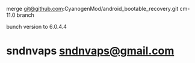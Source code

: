 merge git@github.com:CyanogenMod/android_bootable_recovery.git cm-11.0 branch

bunch version to 6.0.4.4

# sndnvaps <sndnvaps@gmail.com>

